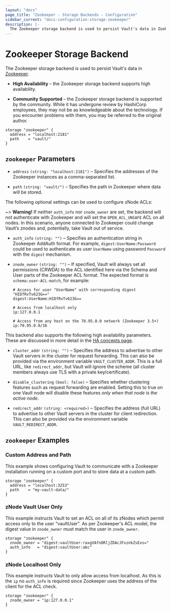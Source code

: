 ```yaml
---
layout: "docs"
page_title: "Zookeeper - Storage Backends - Configuration"
sidebar_current: "docs-configuration-storage-zookeeper"
description: |-
  The Zookeeper storage backend is used to persist Vault's data in Zookeeper.
---
```


# Zookeeper Storage Backend

The Zookeeper storage backend is used to persist Vault's data in
[Zookeeper][zk].

- **High Availability** – the Zookeeper storage backend supports high
  availability.

- **Community Supported** – the Zookeeper storage backend is supported by the
  community. While it has undergone review by HashiCorp employees, they may not
  be as knowledgeable about the technology. If you encounter problems with them,
  you may be referred to the original author.

```hcl
storage "zookeeper" {
  address = "localhost:2181"
  path    = "vault/"
}
```

## `zookeeper` Parameters

- `address` `(string: "localhost:2181")` – Specifies the addresses of the
  Zookeeper instances as a comma-separated list.

- `path` `(string: "vault/")` – Specifies the path in Zookeeper where data will
  be stored.

The following optional settings can be used to configure zNode ACLs:

~> **Warning!** If neither `auth_info` nor `znode_owner` are set, the backend
will not authenticate with Zookeeper and will set the `OPEN_ACL_UNSAFE` ACL on
all nodes. In this scenario, anyone connected to Zookeeper could change Vault’s
znodes and, potentially, take Vault out of service.

- `auth_info` `(string: "")` – Specifies an authentication string in Zookeeper
  AddAuth format. For example, `digest:UserName:Password` could be used to
  authenticate as user `UserName` using password `Password` with the `digest`
  mechanism.

- `znode_owner` `(string: "")` – If specified, Vault will always set all
  permissions (CRWDA) to the ACL identified here via the Schema and User parts
  of the Zookeeper ACL format. The expected format is `schema:user-ACL-match`,
  for example:

    ```text
    # Access for user "UserName" with corresponding digest "HIDfRvTv623G=="
    digest:UserName:HIDfRvTv623G==
    ```

    ```text
    # Access from localhost only
    ip:127.0.0.1
    ```

    ```text
    # Access from any host on the 70.95.0.0 network (Zookeeper 3.5+)
    ip:70.95.0.0/16
    ```

This backend also supports the following high availability parameters. These are
discussed in more detail in the [HA concepts page](/docs/concepts/ha.html).

- `cluster_addr` `(string: "")` – Specifies the address to advertise to other
  Vault servers in the cluster for request forwarding. This can also be provided
  via the environment variable `VAULT_CLUSTER_ADDR`. This is a full URL, like
  `redirect_addr`, but Vault will ignore the scheme (all cluster members always
  use TLS with a private key/certificate).

- `disable_clustering` `(bool: false)` – Specifies whether clustering features
  such as request forwarding are enabled. Setting this to true on one Vault node
  will disable these features _only when that node is the active node_.

- `redirect_addr` `(string: <required>)` – Specifies the address (full URL) to
  advertise to other Vault servers in the cluster for client redirection. This
  can also be provided via the environment variable `VAULT_REDIRECT_ADDR`.

## `zookeeper` Examples

### Custom Address and Path

This example shows configuring Vault to communicate with a Zookeeper
installation running on a custom port and to store data at a custom path.

```hcl
storage "zookeeper" {
  address = "localhost:3253"
  path    = "my-vault-data/"
}
```

### zNode Vault User Only

This example instructs Vault to set an ACL on all of its zNodes which permit
access only to the user "vaultUser". As per Zookeeper's ACL model, the digest
value in `znode_owner` must match the user in `znode_owner`.

```hcl
storage "zookeeper" {
  znode_owner = "digest:vaultUser:raxgVAfnDRljZDAcJFxznkZsExs="
  auth_info   = "digest:vaultUser:abc"
}
```

### zNode Localhost Only

This example instructs Vault to only allow access from localhost. As this is the
`ip` no `auth_info` is required since Zookeeper uses the address of the client
for the ACL check.

```hcl
storage "zookeeper" {
  znode_owner = "ip:127.0.0.1"
}
```

[zk]: https://zookeeper.apache.org/
